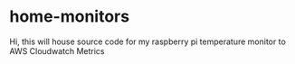 # home-monitors
Hi, this will house source code for my raspberry pi temperature monitor to AWS Cloudwatch Metrics
